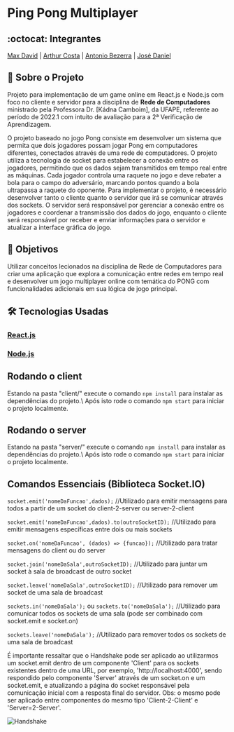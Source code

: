 # Ping Pong Multiplayer

## :octocat: Integrantes
[Max David](https://github.com/maxdavidsouza) | [Arthur Costa](https://github.com/arthur007110) | [Antonio Bezerra](https://github.com/antoniobezerra01) | [José Daniel](https://github.com/JoseDanielF)

## :page_with_curl: Sobre o Projeto
Projeto para implementação de um game online em React.js e Node.js com foco no cliente e servidor para a disciplina de __Rede de Computadores__ ministrado pela Professora Dr. [Kádna Camboim], da UFAPE, referente ao período de 2022.1 com intuito de avaliação para a 2ª Verificação de Aprendizagem.

O projeto baseado no jogo Pong consiste em desenvolver um sistema que permita que dois jogadores possam jogar Pong em computadores diferentes, conectados através de uma rede de computadores. O projeto utiliza a tecnologia de socket para estabelecer a conexão entre os jogadores, permitindo que os dados sejam transmitidos em tempo real entre as máquinas. Cada jogador controla uma raquete no jogo e deve rebater a bola para o campo do adversário, marcando pontos quando a bola ultrapassa a raquete do oponente. Para implementar o projeto, é necessário desenvolver tanto o cliente quanto o servidor que irá se comunicar através dos sockets. O servidor será responsável por gerenciar a conexão entre os jogadores e coordenar a transmissão dos dados do jogo, enquanto o cliente será responsável por receber e enviar informações para o servidor e atualizar a interface gráfica do jogo.

## :round_pushpin: Objetivos
Utilizar conceitos lecionados na disciplina de Rede de Computadores para criar uma aplicação que explora a comunicação entre redes em tempo real e desenvolver um jogo multiplayer online com temática do PONG com funcionalidades adicionais em sua lógica de jogo principal.

## :hammer_and_wrench: Tecnologias Usadas
### [React.js](https://react.dev/)
### [Node.js](https://nodejs.org/en)

## Rodando o client

Estando na pasta "client/" execute o comando `npm install` para instalar as dependências do projeto.\ 
Após isto rode o comando `npm start` para iniciar o projeto localmente.

## Rodando o server

Estando na pasta "server/" execute o comando `npm install` para instalar as dependências do projeto.\ 
Após isto rode o comando `npm start` para iniciar o projeto localmente.

## Comandos Essenciais (Biblioteca Socket.IO)

`socket.emit('nomeDaFuncao',dados);` //Utilizado para emitir mensagens para todos a partir de um socket do client-2-server ou server-2-client

`socket.emit('nomeDaFuncao',dados).to(outroSocketID);` //Utilizado para emitir mensagens específicas entre dois ou mais sockets

`socket.on('nomeDaFuncao', (dados) => {funcao});` //Utilizado para tratar mensagens do client ou do server

`socket.join('nomeDaSala',outroSocketID);` //Utilizado para juntar um socket à sala de broadcast de outro socket

`socket.leave('nomeDaSala',outroSocketID);` //Utilizado para remover um socket de uma sala de broadcast

`sockets.in('nomeDaSala');` ou `sockets.to('nomeDaSala');` //Utilizado para comunicar todos os sockets de uma sala (pode ser combinado com socket.emit e socket.on)

`sockets.leave('nomeDaSala');` //Utilizado para remover todos os sockets de uma sala de broadcast

É importante ressaltar que o Handshake pode ser aplicado ao utilizarmos um socket.emit dentro de um componente 'Client' para os sockets existentes dentro de uma URL, por exemplo, 'http://localhost:4000', sendo respondido pelo componente 'Server' através de um socket.on e um socket.emit, e atualizando a página do socket responsável pela comunicação inicial com a resposta final do servidor. Obs: o mesmo pode ser aplicado entre componentes do mesmo tipo 'Client-2-Client' e 'Server=2-Server'.

![Handshake](https://user-images.githubusercontent.com/89958956/231743908-1da1b25c-de94-447d-a70f-303e3c243852.png)
